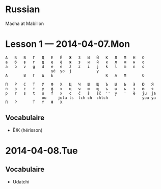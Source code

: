 Russian
=======

Macha at Mabillon

# Lesson 1 — 2014-04-07.Mon

```
А   Б   В   Г   Д   Е   Ё   Ж   З   И   Й   К   Л   М   Н   О
а   б   в   г   д   е   ё   ж   з   и   й   к   л   м   н   о
a   b   v   g   d   e   ë   ž   z   i   j   k   l   m   n   o
                    yé  yo  j           y
Α       Β   Γ   Δ   Ε                       Κ   Λ   Μ       Ο
```
```
П   Р   С   Т   У   Ф   Х   Ц   Ч   Ш   Щ   Ъ   Ы   Ь   Э   Ю   Я
п   р   с   т   у   ф   х   ц   ч   ш   щ   ъ   ы   ь   э   ю   я
p   r   s   t   u   f   x   c   č   š   šč  ''  y   '   è   ju  ja
                ou     jota ts  tch ch  chtch               you ya
Π   Ρ       Τ   Υ   Φ   Χ
```

## Vocabulaire

 * ЁЖ (hérisson)

# 2014-04-08.Tue

## Vocabulaire

 * Udatchi
